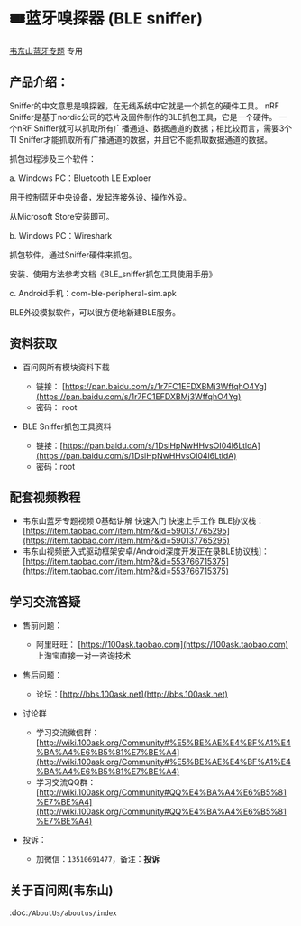 # 🎟蓝牙嗅探器 (BLE sniffer)

[韦东山蓝牙专题](http://weidongshan.gitee.io/informationdownloadcenter/documentation/videos_tutorial/android/bluetooth.html) 专用

## 产品介绍：

Sniffer的中文意思是嗅探器，在无线系统中它就是一个抓包的硬件工具。 
nRF Sniffer是基于nordic公司的芯片及固件制作的BLE抓包工具，它是一个硬件。 
一个nRF Sniffer就可以抓取所有广播通道、数据通道的数据；相比较而言，需要3个TI Sniffer才能抓取所有广播通道的数据，并且它不能抓取数据通道的数据。 

抓包过程涉及三个软件：

a. Windows PC：Bluetooth LE Exploer 

用于控制蓝牙中央设备，发起连接外设、操作外设。 

从Microsoft Store安装即可。 

b. Windows PC：Wireshark 

抓包软件，通过Sniffer硬件来抓包。 

安装、使用方法参考文档《BLE_sniffer抓包工具使用手册》 

c. Android手机：com-ble-peripheral-sim.apk 

BLE外设模拟软件，可以很方便地新建BLE服务。 


## 资料获取

- 百问网所有模块资料下载

  - 链接： [https://pan.baidu.com/s/1r7FC1EFDXBMj3WffqhO4Yg](https://pan.baidu.com/s/1r7FC1EFDXBMj3WffqhO4Yg)
  - 密码： root
 
- BLE Sniffer抓包工具资料
  - 链接：[https://pan.baidu.com/s/1DsiHpNwHHvsOI04l6LtldA](https://pan.baidu.com/s/1DsiHpNwHHvsOI04l6LtldA)
  - 密码：root

## 配套视频教程 

- 韦东山蓝牙专题视频 0基础讲解 快速入门 快速上手工作 BLE协议栈：[https://item.taobao.com/item.htm?&id=590137765295](https://item.taobao.com/item.htm?&id=590137765295)
- 韦东山视频嵌入式驱动框架安卓/Android深度开发正在录BLE协议栈]：[https://item.taobao.com/item.htm?&id=553766715375](https://item.taobao.com/item.htm?&id=553766715375)

## 学习交流答疑

- 售前问题：
  - 阿里旺旺： [https://100ask.taobao.com](https://100ask.taobao.com) 上淘宝直接一对一咨询技术
  
- 售后问题：
  - 论坛：[http://bbs.100ask.net](http://bbs.100ask.net)
  
- 讨论群
  - 学习交流微信群：[http://wiki.100ask.org/Community#%E5%BE%AE%E4%BF%A1%E4%BA%A4%E6%B5%81%E7%BE%A4](http://wiki.100ask.org/Community#%E5%BE%AE%E4%BF%A1%E4%BA%A4%E6%B5%81%E7%BE%A4)
  - 学习交流QQ群：  [http://wiki.100ask.org/Community#QQ%E4%BA%A4%E6%B5%81%E7%BE%A4](http://wiki.100ask.org/Community#QQ%E4%BA%A4%E6%B5%81%E7%BE%A4)

- 投诉：
  - 加微信：``13510691477``，备注：**投诉**


## 关于百问网(韦东山)

 :doc:`/AboutUs/aboutus/index`
 
 
 
